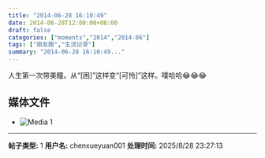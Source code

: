 ```yaml
---
title: "2014-06-28 16:10:49"
date: 2014-06-28T12:00:00+08:00
draft: false
categories: ["moments","2014","2014-06"]
tags: ["朋友圈","生活记录"]
summary: "2014-06-28 16:10:49..."
---
```


人生第一次带美瞳。从“[困]”这样变“[可怜]”这样。噗哈哈😂😂😂

## 媒体文件

- ![Media 1](/Moments/photos/2014-06-28/201406281610490.jpg)

---

**帖子类型:** 1
**用户名:** chenxueyuan001
**处理时间:** 2025/8/28 23:27:13